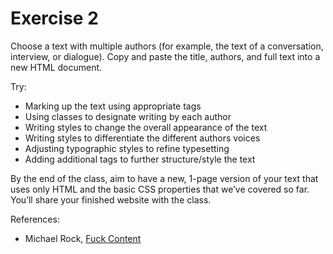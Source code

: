 # Exercise 2

Choose a text with multiple authors (for example, the text of a conversation, interview, or dialogue). Copy and paste the title, authors, and full text into a new HTML document.

Try:

* Marking up the text using appropriate tags
* Using classes to designate writing by each author
* Writing styles to change the overall appearance of the text
* Writing styles to differentiate the different authors voices
* Adjusting typographic styles to refine typesetting
* Adding additional tags to further structure/style the text

By the end of the class, aim to have a new, 1-page version of your text that uses only HTML and the basic CSS properties that we’ve covered so far. You’ll share your finished website with the class.

References:

* Michael Rock, [Fuck Content](http://2x4.org/ideas/2/fuck-content/)